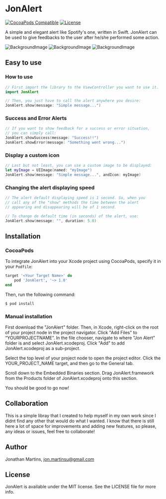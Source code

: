 JonAlert
===========
[![CocoaPods Compatible](https://img.shields.io/badge/pod-1.0.0-red.svg)](https://cocoapods.org/pods/JonAlert)
[![License](https://img.shields.io/badge/License-MIT-green.svg)](https://github.com/jonSurrey/JonAlert/blob/master/LICENSE)

A simple and elegant alert like Spotify's one, written in Swift. JonAlert can be used to give feedbacks to the user after he/she performed some action.

![BackgroundImage](https://raw.githubusercontent.com/jonSurrey/JonAlert/master/alert_single_message.png)
![BackgroundImage](https://raw.githubusercontent.com/jonSurrey/JonAlert/master/alert_success.png)
![BackgroundImage](https://raw.githubusercontent.com/jonSurrey/JonAlert/master/alert_error.png)

Easy to use
----

### How to use

```swift
// First import the library to the ViewController you want to use it.
import JonAlert

// Then, you just have to call the alert anywhere you desire:
JonAlert.show(message: "Simple message...")
```

### Success and Error Alerts

```swift
// If you want to show feedback for a success or error situation, 
// you can simply call:
JonAlert.showSuccess(message: "Success!!")
JonAlert.showError(message: "Something went wrong...")
```

### Display a custom icon

```swift
// Last but not least, you can use a custom image to be displayed:
let myImage = UIImage(named: "myImage")
JonAlert.show(message: "Simple message...", andIcon: myImage)
```

### Changing the alert displaying speed

```swift
// The alert default displaying speed is 1 second. So, when you
// call any of the "show" methods the time between the alert 
// appearing and disappearing will be of 1 second. 

// To change de default time (in seconds) of the alert, use: 
JonAlert.show(message: "", duration: 5.0)
```

Installation
---

### CocoaPods

To integrate JonAlert into your Xcode project using CocoaPods, specify it in your `Podfile`:

```ruby
target '<Your Target Name>' do
    pod 'JonAlert', '~> 1.0'
end
```

Then, run the following command:

```bash
$ pod install
```

### Manual installation

First download the "JonAlert" folder. Then, in Xcode, right-click on the root of your project node in the project navigator. Click "Add Files" to “YOURPROJECTNAME”. In the file chooser, navigate to where "Jon Alert" folder is and select JonAlert.xcodeproj. Click "Add" to add JonAlert.xcodeproj as a sub-project.

Select the top level of your project node to open the project editor. Click the YOUR_PROJECT_NAME target, and then go to the General tab.

Scroll down to the Embedded Binaries section. Drag JonAlert.framework from the Products folder of JonAlert.xcodeproj onto this section.

You should be good to go now!

Collaboration
---

This is a simple libray that I created to help myself in my own work since I didnt find any other that would do what I wanted. I know that there is still here a lot of space for improvements and adding new features, so please, any ideas or issues, feel free to collaborate!

## Author

Jonathan Martins, jon.martinsu@gmail.com

## License

JonAlert is available under the MIT license. See the LICENSE file for more info.
